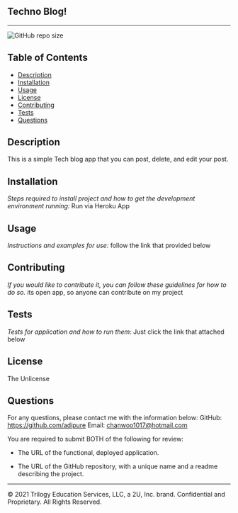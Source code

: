 ## Techno Blog!
  ---------------------------------------------------------
![GitHub repo size](https://img.shields.io/github/repo-size/adipure/technoBlog)
  ## Table of Contents
  - [Description](#description)
  - [Installation](#installation)
  - [Usage](#usage)
  - [License](#license)
  - [Contributing](#contributing)
  - [Tests](#tests)
  - [Questions](#questions)
  ## Description
  This is a simple Tech blog app that you can post, delete, and edit your post.
  ## Installation
  *Steps required to install project and how to get the development environment running:*
  Run via Heroku App
  ## Usage
  *Instructions and examples for use:*
  follow the link that provided below
  ## Contributing
  *If you would like to contribute it, you can follow these guidelines for how to do so.*
  its open app, so anyone can contribute on my project
  ## Tests
  *Tests for application and how to run them:*
  Just click the link that attached below
  ## License
  The Unlicense
  ## Questions
  For any questions, please contact me with the information below:
  GitHub: https://github.com/adipure
  Email: chanwoo1017@hotmail.com


You are required to submit BOTH of the following for review:

* The URL of the functional, deployed application.

* The URL of the GitHub repository, with a unique name and a readme describing the project.

---
© 2021 Trilogy Education Services, LLC, a 2U, Inc. brand. Confidential and Proprietary. All Rights Reserved.